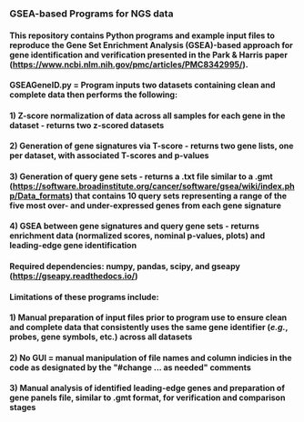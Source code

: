### GSEA-based Programs for NGS data
#### This repository contains Python programs and example input files to reproduce the Gene Set Enrichment Analysis (GSEA)-based approach for gene identification and verification presented in the Park & Harris paper (https://www.ncbi.nlm.nih.gov/pmc/articles/PMC8342995/). 

#### GSEAGeneID.py = Program inputs two datasets containing clean and complete data then performs the following:
#### 1) Z-score normalization of data across all samples for each gene in the dataset - returns two z-scored datasets
#### 2) Generation of gene signatures via T-score - returns two gene lists, one per dataset, with associated T-scores and p-values
#### 3) Generation of query gene sets - returns a .txt file similar to a .gmt (https://software.broadinstitute.org/cancer/software/gsea/wiki/index.php/Data_formats) that contains 10 query sets representing a range of the five most over- and under-expressed genes from each gene signature
#### 4) GSEA between gene signatures and query gene sets - returns enrichment data (normalized scores, nominal p-values, plots) and leading-edge gene identification

#### Required dependencies: numpy, pandas, scipy, and gseapy (https://gseapy.readthedocs.io/)

#### Limitations of these programs include:
#### 1) Manual preparation of input files prior to program use to ensure clean and complete data that consistently uses the same gene identifier (_e.g._, probes, gene symbols, etc.) across all datasets
#### 2) No GUI = manual manipulation of file names and column indicies in the code as designated by the "#change ... as needed" comments
#### 3) Manual analysis of identified leading-edge genes and preparation of gene panels file, similar to .gmt format, for verification and comparison stages
